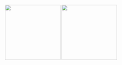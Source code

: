 <p align="center">
  <img height='180em' align='center' src="https://github-readme-stats.vercel.app/api?username=sudrizzz&count_private=true&show_icons=true&bg_color=30,e96443,904e95&title_color=fff&text_color=fff&card_width=1" />
  <img height='180em' align='center' src="https://github-readme-stats.vercel.app/api/top-langs/?username=sudrizzz&layout=compact&hide=javascript,html,jupyter%20notebook" />
</a>
